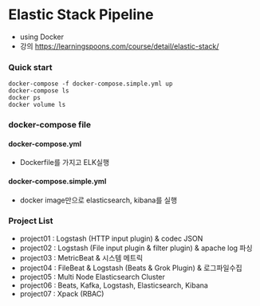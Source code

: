 # Elastic Stack Pipeline
- using Docker
- 강의 https://learningspoons.com/course/detail/elastic-stack/

### Quick start
```
docker-compose -f docker-compose.simple.yml up
docker-compose ls
docker ps
docker volume ls
```

### docker-compose file

#### docker-compose.yml
- Dockerfile를 가지고 ELK실행

#### docker-compose.simple.yml
- docker image만으로 elasticsearch, kibana를 실행

### Project List

- project01 : Logstash (HTTP input plugin) & codec JSON 
- project02 : Logstash (File input plugin & filter plugin) & apache log 파싱
- project03 : MetricBeat & 시스템 메트릭
- project04 : FileBeat & Logstash (Beats & Grok Plugin) & 로그파일수집
- project05 : Multi Node Elasticsearch Cluster
- project06 : Beats, Kafka, Logstash, Elasticsearch, Kibana
- project07 : Xpack (RBAC)
